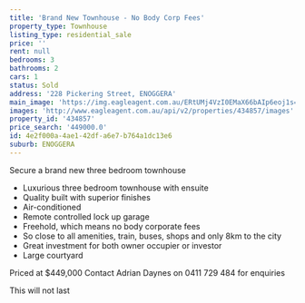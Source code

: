 ```yaml
---
title: 'Brand New Townhouse - No Body Corp Fees'
property_type: Townhouse
listing_type: residential_sale
price: ''
rent: null
bedrooms: 3
bathrooms: 2
cars: 1
status: Sold
address: '228 Pickering Street, ENOGGERA'
main_image: 'https://img.eagleagent.com.au/ERtUMj4VzI0EMaX66bAIp6eoj1s=/1280x854/smart/https://s3-us-west-2.amazonaws.com/eagleagent-orig/images/6818383/104414521-image-M.jpg'
images: 'http://www.eagleagent.com.au/api/v2/properties/434857/images'
property_id: '434857'
price_search: '449000.0'
id: 4e2f000a-4ae1-42df-a6e7-b764a1dc13e6
suburb: ENOGGERA
---
```

Secure a brand new three bedroom townhouse

 -  Luxurious three bedroom townhouse with ensuite
 -  Quality built with superior finishes
 -  Air-conditioned
 -  Remote controlled lock up garage
 -  Freehold, which means no body corporate fees
 -  So close to all amenities, train, buses, shops and only 8km to the city
 -  Great investment for both owner occupier or investor
 -  Large courtyard

Priced at $449,000
Contact Adrian Daynes on 0411 729 484 for enquiries

This will not last